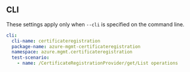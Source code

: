 ## CLI

These settings apply only when `--cli` is specified on the command line.

```yaml $(cli)
cli:
  cli-name: certificateregistration
  package-name: azure-mgmt-certificateregistration
  namespace: azure.mgmt.certificateregistration
  test-scenario:
    - name: /CertificateRegistrationProvider/get/List operations
```
